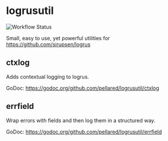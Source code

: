 # logrusutil

![Workflow Status](https://github.com/pellared/logrusutil/workflows/Workflow/badge.svg)

Small, easy to use, yet powerful utilities for <https://github.com/sirupsen/logrus>

## ctxlog

Adds contextual logging to logrus.

GoDoc: <https://godoc.org/github.com/pellared/logrusutil/ctxlog>

## errfield

Wrap errors with fields and then log them in a structured way.

GoDoc: <https://godoc.org/github.com/pellared/logrusutil/errfield>
